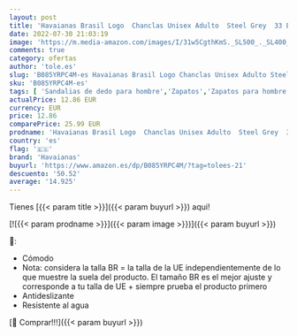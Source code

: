 ```yaml
---
layout: post
title: 'Havaianas Brasil Logo  Chanclas Unisex Adulto  Steel Grey  33 EU'
date: 2022-07-30 21:03:19
image: 'https://m.media-amazon.com/images/I/31w5CgthKmS._SL500_._SL400_.jpg'
comments: true
category: ofertas
author: 'tole.es'
slug: 'B085YRPC4M-es Havaianas Brasil Logo Chanclas Unisex Adulto Steel Grey 33 EU'
sku: 'B085YRPC4M-es'
tags: [ 'Sandalias de dedo para hombre','Zapatos','Zapatos para hombre','Zapatos y complementos','chanclas','havaianas','🇪🇸', ]
actualPrice: 12.86 EUR
currency: EUR
price: 12.86
comparePrice: 25.99 EUR
prodname: 'Havaianas Brasil Logo  Chanclas Unisex Adulto  Steel Grey  33 EU'
country: 'es'
flag: '🇪🇸'
brand: 'Havaianas'
buyurl: 'https://www.amazon.es/dp/B085YRPC4M/?tag=tolees-21'
descuento: '50.52'
average: '14.925'
---
```


Tienes [{{< param title >}}]({{< param buyurl >}}) aqui!

[![{{< param prodname >}}]({{< param image >}})]({{< param buyurl >}})

🔎:

- Cómodo
- Nota: considera la talla BR = la talla de la UE independientemente de lo que muestre la suela del producto. El tamaño BR es el mejor ajuste y corresponde a tu talla de UE + siempre prueba el producto primero
- Antideslizante
- Resistente al agua

[🛒 Comprar!!!]({{< param buyurl >}})
